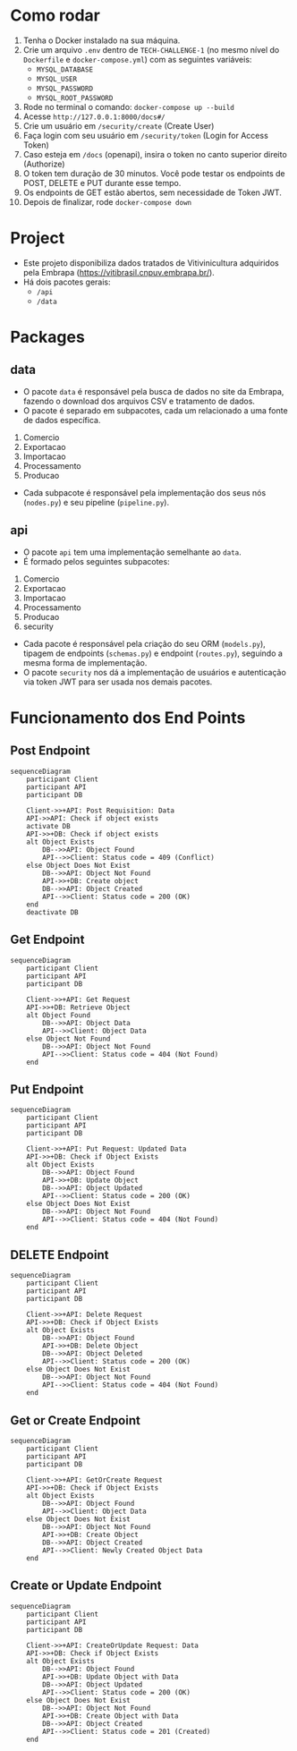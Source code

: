# Como rodar

1. Tenha o Docker instalado na sua máquina.
2. Crie um arquivo `.env` dentro de `TECH-CHALLENGE-1` (no mesmo nível do `Dockerfile` e `docker-compose.yml`) com as seguintes variáveis:
    - `MYSQL_DATABASE`
    - `MYSQL_USER`
    - `MYSQL_PASSWORD`
    - `MYSQL_ROOT_PASSWORD`
3. Rode no terminal o comando: `docker-compose up --build`
4. Acesse `http://127.0.0.1:8000/docs#/`
5. Crie um usuário em `/security/create` (Create User)
6. Faça login com seu usuário em `/security/token` (Login for Access Token)
7. Caso esteja em `/docs` (openapi), insira o token no canto superior direito (Authorize)
8. O token tem duração de 30 minutos. Você pode testar os endpoints de POST, DELETE e PUT durante esse tempo.
9. Os endpoints de GET estão abertos, sem necessidade de Token JWT.
10. Depois de finalizar, rode `docker-compose down`

# Project

- Este projeto disponibiliza dados tratados de Vitivinicultura adquiridos pela Embrapa (https://vitibrasil.cnpuv.embrapa.br/).
- Há dois pacotes gerais:
    - `/api`
    - `/data`

# Packages

## data
- O pacote `data` é responsável pela busca de dados no site da Embrapa, fazendo o download dos arquivos CSV e tratamento de dados.
- O pacote é separado em subpacotes, cada um relacionado a uma fonte de dados específica.

1. Comercio
2. Exportacao
3. Importacao
4. Processamento
5. Producao

- Cada subpacote é responsável pela implementação dos seus nós (`nodes.py`) e seu pipeline (`pipeline.py`).

## api
- O pacote `api` tem uma implementação semelhante ao `data`.
- É formado pelos seguintes subpacotes:

1. Comercio
2. Exportacao
3. Importacao
4. Processamento
5. Producao
6. security

- Cada pacote é responsável pela criação do seu ORM (`models.py`), tipagem de endpoints (`schemas.py`) e endpoint (`routes.py`), seguindo a mesma forma de implementação.
- O pacote `security` nos dá a implementação de usuários e autenticação via token JWT para ser usada nos demais pacotes.


# Funcionamento dos End Points

## Post Endpoint
```mermaid
sequenceDiagram
    participant Client
    participant API
    participant DB

    Client->>+API: Post Requisition: Data
    API->>API: Check if object exists
    activate DB
    API->>+DB: Check if object exists
    alt Object Exists
        DB-->>API: Object Found
        API-->>Client: Status code = 409 (Conflict)
    else Object Does Not Exist
        DB-->>API: Object Not Found
        API->>+DB: Create object
        DB-->>API: Object Created
        API-->>Client: Status code = 200 (OK)
    end
    deactivate DB
```

## Get Endpoint
```mermaid
sequenceDiagram
    participant Client
    participant API
    participant DB

    Client->>+API: Get Request
    API->>+DB: Retrieve Object
    alt Object Found
        DB-->>API: Object Data
        API-->>Client: Object Data
    else Object Not Found
        DB-->>API: Object Not Found
        API-->>Client: Status code = 404 (Not Found)
    end
```

## Put Endpoint
```mermaid
sequenceDiagram
    participant Client
    participant API
    participant DB

    Client->>+API: Put Request: Updated Data
    API->>+DB: Check if Object Exists
    alt Object Exists
        DB-->>API: Object Found
        API->>+DB: Update Object
        DB-->>API: Object Updated
        API-->>Client: Status code = 200 (OK)
    else Object Does Not Exist
        DB-->>API: Object Not Found
        API-->>Client: Status code = 404 (Not Found)
    end
```

## DELETE Endpoint
```mermaid
sequenceDiagram
    participant Client
    participant API
    participant DB

    Client->>+API: Delete Request
    API->>+DB: Check if Object Exists
    alt Object Exists
        DB-->>API: Object Found
        API->>+DB: Delete Object
        DB-->>API: Object Deleted
        API-->>Client: Status code = 200 (OK)
    else Object Does Not Exist
        DB-->>API: Object Not Found
        API-->>Client: Status code = 404 (Not Found)
    end
```

## Get or Create Endpoint
```mermaid
sequenceDiagram
    participant Client
    participant API
    participant DB

    Client->>+API: GetOrCreate Request
    API->>+DB: Check if Object Exists
    alt Object Exists
        DB-->>API: Object Found
        API-->>Client: Object Data
    else Object Does Not Exist
        DB-->>API: Object Not Found
        API->>+DB: Create Object
        DB-->>API: Object Created
        API-->>Client: Newly Created Object Data
    end
```

## Create or Update Endpoint
```mermaid
sequenceDiagram
    participant Client
    participant API
    participant DB

    Client->>+API: CreateOrUpdate Request: Data
    API->>+DB: Check if Object Exists
    alt Object Exists
        DB-->>API: Object Found
        API->>+DB: Update Object with Data
        DB-->>API: Object Updated
        API-->>Client: Status code = 200 (OK)
    else Object Does Not Exist
        DB-->>API: Object Not Found
        API->>+DB: Create Object with Data
        DB-->>API: Object Created
        API-->>Client: Status code = 201 (Created)
    end
```